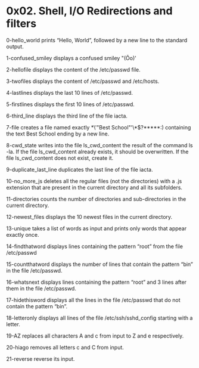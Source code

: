 # 0x02. Shell, I/O Redirections and filters

0-hello_world prints “Hello, World”, followed by a new line to the standard output.

1-confused_smiley displays a confused smiley "(Ôo)'

2-hellofile displays the content of the /etc/passwd file.

3-twofiles displays the content of /etc/passwd and /etc/hosts.

4-lastlines displays the last 10 lines of /etc/passwd.

5-firstlines displays the first 10 lines of /etc/passwd.

6-third_line displays the third line of the file iacta.

7-file creates a file named exactly \*\\'"Best School"\'\\*$\?\*\*\*\*\*:) containing the text Best School ending by a new line.

8-cwd_state writes into the file ls_cwd_content the result of the command ls -la. If the file ls_cwd_content already exists, it should be overwritten. If the file ls_cwd_content does not exist, create it.

9-duplicate_last_line duplicates the last line of the file iacta.

10-no_more_js deletes all the regular files (not the directories) with a .js extension that are present in the current directory and all its subfolders.

11-directories counts the number of directories and sub-directories in the current directory.

12-newest_files displays the 10 newest files in the current directory.

13-unique takes a list of words as input and prints only words that appear exactly once.

14-findthatword displays lines containing the pattern “root” from the file /etc/passwd

15-countthatword displays the number of lines that contain the pattern “bin” in the file /etc/passwd.

16-whatsnext displays lines containing the pattern “root” and 3 lines after them in the file /etc/passwd.

17-hidethisword displays all the lines in the file /etc/passwd that do not contain the pattern “bin”.

18-letteronly displays all lines of the file /etc/ssh/sshd_config starting with a letter.

19-AZ replaces all characters A and c from input to Z and e respectively.

20-hiago removes all letters c and C from input.

21-reverse reverse its input.
